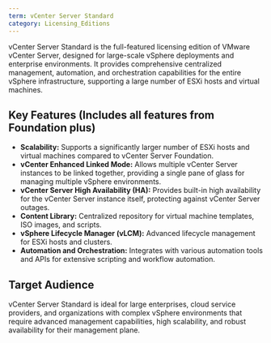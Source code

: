 ```yaml
---
term: vCenter Server Standard
category: Licensing_Editions
---
```


vCenter Server Standard is the full-featured licensing edition of VMware vCenter Server, designed for large-scale vSphere deployments and enterprise environments. It provides comprehensive centralized management, automation, and orchestration capabilities for the entire vSphere infrastructure, supporting a large number of ESXi hosts and virtual machines.

## Key Features (Includes all features from Foundation plus)

*   **Scalability:** Supports a significantly larger number of ESXi hosts and virtual machines compared to vCenter Server Foundation.
*   **vCenter Enhanced Linked Mode:** Allows multiple vCenter Server instances to be linked together, providing a single pane of glass for managing multiple vSphere environments.
*   **vCenter Server High Availability (HA):** Provides built-in high availability for the vCenter Server instance itself, protecting against vCenter Server outages.
*   **Content Library:** Centralized repository for virtual machine templates, ISO images, and scripts.
*   **vSphere Lifecycle Manager (vLCM):** Advanced lifecycle management for ESXi hosts and clusters.
*   **Automation and Orchestration:** Integrates with various automation tools and APIs for extensive scripting and workflow automation.

## Target Audience

vCenter Server Standard is ideal for large enterprises, cloud service providers, and organizations with complex vSphere environments that require advanced management capabilities, high scalability, and robust availability for their management plane.
